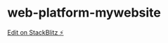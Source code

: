 # web-platform-mywebsite

[Edit on StackBlitz ⚡️](https://stackblitz.com/edit/web-platform-mywebsite)